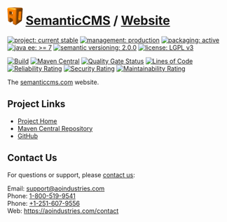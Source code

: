 # [<img src="ao-logo.png" alt="AO Logo" width="35" height="40">](https://github.com/aoindustries) [SemanticCMS](https://github.com/aoindustries/semanticcms) / [Website](https://github.com/aoindustries/semanticcms-website)

[![project: current stable](https://semanticcms.com/ao-badges/project-current-stable.svg)](https://aoindustries.com/life-cycle#project-current-stable)
[![management: production](https://semanticcms.com/ao-badges/management-production.svg)](https://aoindustries.com/life-cycle#management-production)
[![packaging: active](https://semanticcms.com/ao-badges/packaging-active.svg)](https://aoindustries.com/life-cycle#packaging-active)  
[![java ee: &gt;= 7](https://semanticcms.com/ao-badges/javaee-7.svg)](https://docs.oracle.com/javaee/7/api/)
[![semantic versioning: 2.0.0](https://semanticcms.com/ao-badges/semver-2.0.0.svg)](http://semver.org/spec/v2.0.0.html)
[![license: LGPL v3](https://semanticcms.com/ao-badges/license-lgpl-3.0.svg)](https://www.gnu.org/licenses/lgpl-3.0)

[![Build](https://github.com/aoindustries/semanticcms-website/workflows/Build/badge.svg?branch=master)](https://github.com/aoindustries/semanticcms-website/actions?query=workflow%3ABuild)
[![Maven Central](https://maven-badges.herokuapp.com/maven-central/com.semanticcms/website/badge.svg)](https://maven-badges.herokuapp.com/maven-central/com.semanticcms/website)
[![Quality Gate Status](https://sonarcloud.io/api/project_badges/measure?branch=master&project=com.semanticcms%3Awebsite&metric=alert_status)](https://sonarcloud.io/dashboard?branch=master&id=com.semanticcms%3Awebsite)
[![Lines of Code](https://sonarcloud.io/api/project_badges/measure?branch=master&project=com.semanticcms%3Awebsite&metric=ncloc)](https://sonarcloud.io/component_measures?branch=master&id=com.semanticcms%3Awebsite&metric=ncloc)  
[![Reliability Rating](https://sonarcloud.io/api/project_badges/measure?branch=master&project=com.semanticcms%3Awebsite&metric=reliability_rating)](https://sonarcloud.io/component_measures?branch=master&id=com.semanticcms%3Awebsite&metric=Reliability)
[![Security Rating](https://sonarcloud.io/api/project_badges/measure?branch=master&project=com.semanticcms%3Awebsite&metric=security_rating)](https://sonarcloud.io/component_measures?branch=master&id=com.semanticcms%3Awebsite&metric=Security)
[![Maintainability Rating](https://sonarcloud.io/api/project_badges/measure?branch=master&project=com.semanticcms%3Awebsite&metric=sqale_rating)](https://sonarcloud.io/component_measures?branch=master&id=com.semanticcms%3Awebsite&metric=Maintainability)

The [semanticcms.com](https://semanticcms.com/) website.

## Project Links
* [Project Home](https://semanticcms.com/)
* [Maven Central Repository](https://search.maven.org/artifact/com.semanticcms/website)
* [GitHub](https://github.com/aoindustries/semanticcms-website)

## Contact Us
For questions or support, please [contact us](https://aoindustries.com/contact):

Email: [support@aoindustries.com](mailto:support@aoindustries.com)  
Phone: [1-800-519-9541](tel:1-800-519-9541)  
Phone: [+1-251-607-9556](tel:+1-251-607-9556)  
Web: https://aoindustries.com/contact
